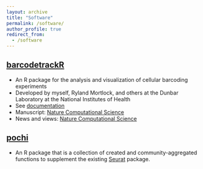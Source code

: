 ```yaml
---
layout: archive
title: "Software"
permalink: /software/
author_profile: true
redirect_from:
  - /software
---
```



## [barcodetrackR](http://dunbarlabNIH.github.io/barcodetrackR)
* An R package for the analysis and visualization of cellular barcoding experiments
* Developed by myself, Ryland Mortlock, and others at the Dunbar Laboratory at the National Institutes of Health
* See [documentation](http://dunbarlabNIH.github.io/barcodetrackR)
* Manuscript: [Nature Computational Science](https://doi.org/10.1038/s43588-021-00057-4)
* News and views: [Nature Computational Science](https://doi.org/10.1038/s43588-021-00062-7)

## [pochi](http://github.com/diegoalexespi/pochi)
* An R package that is a collection of created and community-aggregated functions to supplement the existing [Seurat](http://github.com/satijalab/Seurat) package.

